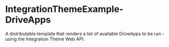 # IntegrationThemeExample-DriveApps
A distributable template that renders a list of available DriveApps to be run - using the Integration Theme Web API.
